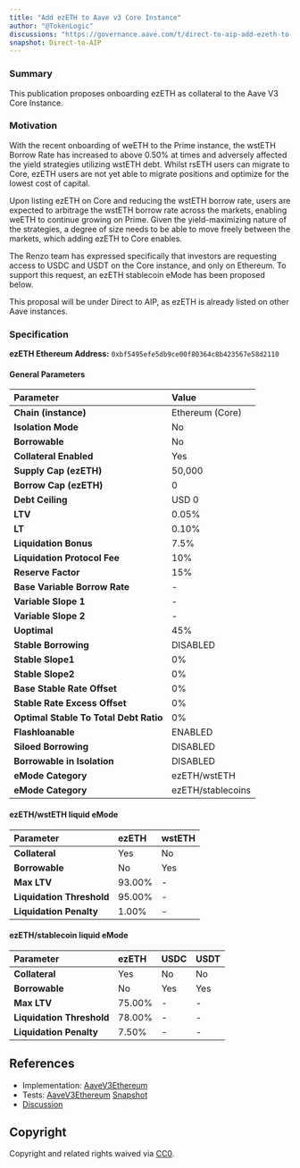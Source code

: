 ```yaml
---
title: "Add ezETH to Aave v3 Core Instance"
author: "@TokenLogic"
discussions: "https://governance.aave.com/t/direct-to-aip-add-ezeth-to-aave-v3-core-instance/22732"
snapshot: Direct-to-AIP
---
```


### Summary

This publication proposes onboarding ezETH as collateral to the Aave V3 Core Instance.

### Motivation

With the recent onboarding of weETH to the Prime instance, the wstETH Borrow Rate has increased to above 0.50% at times and adversely affected the yield strategies utilizing wstETH debt. Whilst rsETH users can migrate to Core, ezETH users are not yet able to migrate positions and optimize for the lowest cost of capital.

Upon listing ezETH on Core and reducing the wstETH borrow rate, users are expected to arbitrage the wstETH borrow rate across the markets, enabling weETH to continue growing on Prime. Given the yield-maximizing nature of the strategies, a degree of size needs to be able to move freely between the markets, which adding ezETH to Core enables.

The Renzo team has expressed specifically that investors are requesting access to USDC and USDT on the Core instance, and only on Ethereum. To support this request, an ezETH stablecoin eMode has been proposed below.

This proposal will be under Direct to AIP, as ezETH is already listed on other Aave instances.

### Specification

**ezETH Ethereum Address:** `0xbf5495efe5db9ce00f80364c8b423567e58d2110`

#### General Parameters

| Parameter                              | Value             |
| :------------------------------------- | :---------------- |
| **Chain (instance)**                   | Ethereum (Core)   |
| **Isolation Mode**                     | No                |
| **Borrowable**                         | No                |
| **Collateral Enabled**                 | Yes               |
| **Supply Cap (ezETH)**                 | 50,000            |
| **Borrow Cap (ezETH)**                 | 0                 |
| **Debt Ceiling**                       | USD 0             |
| **LTV**                                | 0.05%             |
| **LT**                                 | 0.10%             |
| **Liquidation Bonus**                  | 7.5%              |
| **Liquidation Protocol Fee**           | 10%               |
| **Reserve Factor**                     | 15%               |
| **Base Variable Borrow Rate**          | -                 |
| **Variable Slope 1**                   | -                 |
| **Variable Slope 2**                   | -                 |
| **Uoptimal**                           | 45%               |
| **Stable Borrowing**                   | DISABLED          |
| **Stable Slope1**                      | 0%                |
| **Stable Slope2**                      | 0%                |
| **Base Stable Rate Offset**            | 0%                |
| **Stable Rate Excess Offset**          | 0%                |
| **Optimal Stable To Total Debt Ratio** | 0%                |
| **Flashloanable**                      | ENABLED           |
| **Siloed Borrowing**                   | DISABLED          |
| **Borrowable in Isolation**            | DISABLED          |
| **eMode Category**                     | ezETH/wstETH      |
| **eMode Category**                     | ezETH/stablecoins |

#### ezETH/wstETH liquid eMode

| Parameter                 | ezETH  | wstETH |
| :------------------------ | :----- | :----- |
| **Collateral**            | Yes    | No     |
| **Borrowable**            | No     | Yes    |
| **Max LTV**               | 93.00% | -      |
| **Liquidation Threshold** | 95.00% | -      |
| **Liquidation Penalty**   | 1.00%  | -      |

#### ezETH/stablecoin liquid eMode

| Parameter                 | ezETH  | USDC | USDT |
| :------------------------ | :----- | :--- | :--- |
| **Collateral**            | Yes    | No   | No   |
| **Borrowable**            | No     | Yes  | Yes  |
| **Max LTV**               | 75.00% | -    | -    |
| **Liquidation Threshold** | 78.00% | -    | -    |
| **Liquidation Penalty**   | 7.50%  | -    | -    |

## References

- Implementation: [AaveV3Ethereum](https://github.com/bgd-labs/aave-proposals-v3/blob/f48c182543a1abbac35114af7f1807bd5ecb5da6/src/20250801_AaveV3Ethereum_AddEzETHToAaveV3CoreInstance/AaveV3Ethereum_AddEzETHToAaveV3CoreInstance_20250801.sol)
- Tests: [AaveV3Ethereum](https://github.com/bgd-labs/aave-proposals-v3/blob/f48c182543a1abbac35114af7f1807bd5ecb5da6/src/20250801_AaveV3Ethereum_AddEzETHToAaveV3CoreInstance/AaveV3Ethereum_AddEzETHToAaveV3CoreInstance_20250801.t.sol)
  [Snapshot](Direct-to-AIP)
- [Discussion](https://governance.aave.com/t/direct-to-aip-add-ezeth-to-aave-v3-core-instance/22732)

## Copyright

Copyright and related rights waived via [CC0](https://creativecommons.org/publicdomain/zero/1.0/).
